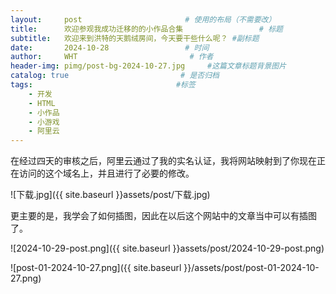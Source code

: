 ```yaml
---
layout:     post                       # 使用的布局（不需要改）
title:      欢迎参观我成功迁移的的小作品合集                 # 标题 
subtitle:   欢迎来到洪特的天鹅绒房间，今天要干些什么呢？ #副标题
date:       2024-10-28                 # 时间
author:     WHT                         # 作者
header-img: pimg/post-bg-2024-10-27.jpg     #这篇文章标题背景图片
catalog: true                         # 是否归档
tags:                                #标签
    - 开发
    - HTML
    - 小作品
    - 小游戏
    - 阿里云
---
```


在经过四天的审核之后，阿里云通过了我的实名认证，我将网站映射到了你现在正在访问的这个域名上，并且进行了必要的修改。

![下载.jpg]({{ site.baseurl }}assets/post/下载.jpg)

更主要的是，我学会了如何插图，因此在以后这个网站中的文章当中可以有插图了。

![2024-10-29-post.png]({{ site.baseurl }}assets/post/2024-10-29-post.png)

![post-01-2024-10-27.png]({{ site.baseurl }}/assets/post/post-01-2024-10-27.png)

